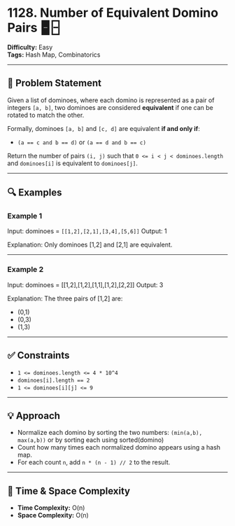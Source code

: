 # 1128. Number of Equivalent Domino Pairs 🁢🁣

**Difficulty:** Easy  
**Tags:** Hash Map, Combinatorics

---

## 🧩 Problem Statement

Given a list of dominoes, where each domino is represented as a pair of integers `[a, b]`, two dominoes are considered **equivalent** if one can be rotated to match the other.

Formally, dominoes `[a, b]` and `[c, d]` are equivalent **if and only if**:
- `(a == c and b == d)` or `(a == d and b == c)`

Return the number of pairs `(i, j)` such that `0 <= i < j < dominoes.length` and `dominoes[i]` is equivalent to `dominoes[j]`.

---

## 🔍 Examples

### Example 1
Input: dominoes = ```[[1,2],[2,1],[3,4],[5,6]]```
Output: 1

Explanation: Only dominoes [1,2] and [2,1] are equivalent.

---

### Example 2
Input: dominoes = [[1,2],[1,2],[1,1],[1,2],[2,2]]
Output: 3

Explanation: The three pairs of [1,2] are:
- (0,1)
- (0,3)
- (1,3)

---

## ✅ Constraints
- `1 <= dominoes.length <= 4 * 10^4`
- `dominoes[i].length == 2`
- `1 <= dominoes[i][j] <= 9`

---

## 💡 Approach

- Normalize each domino by sorting the two numbers: `(min(a,b), max(a,b))` or by sorting each using sorted(domino)
- Count how many times each normalized domino appears using a hash map.
- For each count `n`, add `n * (n - 1) // 2` to the result.

---

## 🧠 Time & Space Complexity

- **Time Complexity:** O(n)
- **Space Complexity:** O(n)